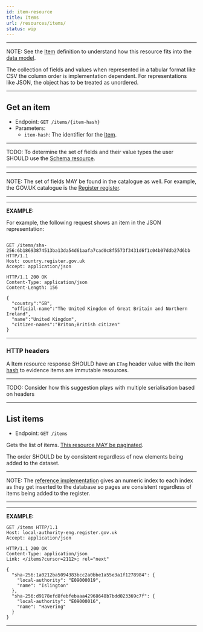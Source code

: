 ```yaml
---
id: item-resource
title: Items
url: /resources/items/
status: wip
---
```


***
NOTE: See the [Item](/glossary/item/) definition to understand how this
resource fits into the [data model](/data-model/).

The collection of fields and values when represented in a tabular format like
CSV the column order is implementation dependent. For representations like
JSON, the object has to be treated as unordered.
***


## Get an item

* Endpoint: `GET /items/{item-hash}`
* Parameters:
  * `item-hash`: The identifier for the [Item](/glossary/item/).

***
TODO: To determine the set of fields and their value types the user SHOULD use
the [Schema resource](/resources/schema/).
***

***
NOTE: The set of fields MAY be found in the catalogue as well. For example,
the GOV.UK catalogue is the [Register register](https://register.register.gov.uk/).
***

***
**EXAMPLE:**

For example, the following request shows an item in the JSON representation:

```http

GET /items/sha-256:6b18693874513ba13da54d61aafa7cad0c8f5573f3431d6f1c04b07ddb27d6bb HTTP/1.1
Host: country.register.gov.uk
Accept: application/json
```

```http
HTTP/1.1 200 OK
Content-Type: application/json
Content-Length: 156

{
  "country":"GB",
  "official-name":"The United Kingdom of Great Britain and Northern Ireland",
  "name":"United Kingdom",
  "citizen-names":"Briton;British citizen"
}
```
***

### HTTP headers

A Item resource response SHOULD have an `ETag` header value with the item
[hash](/datatypes/hash/) to evidence items are immutable resources.

***
TODO: Consider how this suggestion plays with multiple serialisation based on
headers
***


## List items

* Endpoint: `GET /items`

Gets the list of items. [This resource MAY be paginated](/resources#collection-pagination).

The order SHOULD be by consistent regardless of new elements being added to
the dataset.

***
NOTE: The [reference implementation](/introduction#reference-implementation)
gives an numeric index to each index as they get inserted to the database so
pages are consistent regardless of items being added to the register.
***

***
**EXAMPLE:**

```http
GET /items HTTP/1.1
Host: local-authority-eng.register.gov.uk
Accept: application/json
```

```http
HTTP/1.1 200 OK
Content-Type: application/json
Link: </items?cursor=2112>; rel="next"

{
  "sha-256:1a0212ba5094383bcc2a0bbe1a55e3a1f1278984": {
    "local-authority": "E09000019",
    "name": "Islington"
  },
  "sha-256:d9178efd8febfebaaa42968648b7bdd023369c7f": {
    "local-authority": "E09000016",
    "name": "Havering"
  }
}
```
***
